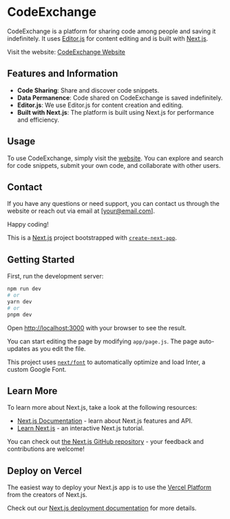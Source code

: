 # CodeExchange

CodeExchange is a platform for sharing code among people and saving it indefinitely. It uses [Editor.js](https://editorjs.io/) for content editing and is built with [Next.js](https://nextjs.org/).

Visit the website: [CodeExchange Website](https://codeexchange.vercel.app/)

## Features and Information

- **Code Sharing**: Share and discover code snippets.
- **Data Permanence**: Code shared on CodeExchange is saved indefinitely.
- **Editor.js**: We use Editor.js for content creation and editing.
- **Built with Next.js**: The platform is built using Next.js for performance and efficiency.

## Usage

To use CodeExchange, simply visit the [website](https://codeexchange.vercel.app/). You can explore and search for code snippets, submit your own code, and collaborate with other users.

## Contact

If you have any questions or need support, you can contact us through the website or reach out via email at [your@email.com].

Happy coding!

This is a [Next.js](https://nextjs.org/) project bootstrapped with [`create-next-app`](https://github.com/vercel/next.js/tree/canary/packages/create-next-app).

## Getting Started

First, run the development server:

```bash
npm run dev
# or
yarn dev
# or
pnpm dev
```

Open [http://localhost:3000](http://localhost:3000) with your browser to see the result.

You can start editing the page by modifying `app/page.js`. The page auto-updates as you edit the file.

This project uses [`next/font`](https://nextjs.org/docs/basic-features/font-optimization) to automatically optimize and load Inter, a custom Google Font.

## Learn More

To learn more about Next.js, take a look at the following resources:

- [Next.js Documentation](https://nextjs.org/docs) - learn about Next.js features and API.
- [Learn Next.js](https://nextjs.org/learn) - an interactive Next.js tutorial.

You can check out [the Next.js GitHub repository](https://github.com/vercel/next.js/) - your feedback and contributions are welcome!

## Deploy on Vercel

The easiest way to deploy your Next.js app is to use the [Vercel Platform](https://vercel.com/new?utm_medium=default-template&filter=next.js&utm_source=create-next-app&utm_campaign=create-next-app-readme) from the creators of Next.js.

Check out our [Next.js deployment documentation](https://nextjs.org/docs/deployment) for more details.

